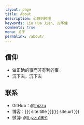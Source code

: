 ```yaml
---
layout: page
title: About
description: 心静则神明
keywords: Liu Hua Jian, 刘华健
comments: true
menu: 关于
permalink: /about/
---
```




## 信仰

* 做正确的事而非有利的事。
* 沉下去，沉下去

## 联系

* GitHub：[@lhjzzu](https://github.com/lhjzzu)
* 博客：[{{ site.title }}]({{ site.url }})
* 微博: [@lhjzzu1991](http://weibo.com/lhjzzu1991)


